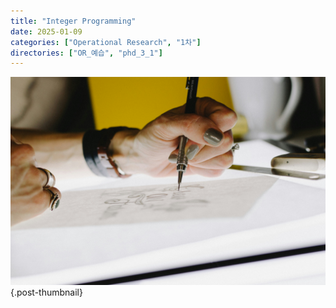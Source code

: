 ```yaml
---
title: "Integer Programming"
date: 2025-01-09
categories: ["Operational Research", "1차"]
directories: ["OR_예습", "phd_3_1"]
---
```


![](/img/human-thumb.jpg){.post-thumbnail}

